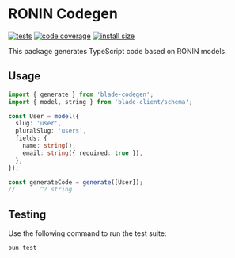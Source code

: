 # RONIN Codegen

[![tests](https://img.shields.io/github/actions/workflow/status/ronin-co/codegen/validate.yml?label=tests)](https://github.com/ronin-co/codegen/actions/workflows/validate.yml)
[![code coverage](https://img.shields.io/codecov/c/github/ronin-co/codegen)](https://codecov.io/github/ronin-co/codegen)
[![install size](https://packagephobia.com/badge?p=blade-codegen)](https://packagephobia.com/result?p=blade-codegen)

This package generates TypeScript code based on RONIN models.

## Usage
```typescript
import { generate } from 'blade-codegen';
import { model, string } from 'blade-client/schema';

const User = model({
  slug: 'user',
  pluralSlug: 'users',
  fields: {
    name: string(),
    email: string({ required: true }),
  },
});

const generateCode = generate([User]);
//       ^? string
```

## Testing

Use the following command to run the test suite:

```
bun test
```
